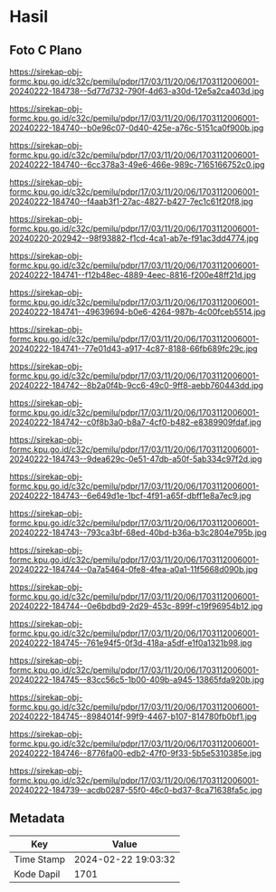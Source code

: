 # Hasil

## Foto C Plano

https://sirekap-obj-formc.kpu.go.id/c32c/pemilu/pdpr/17/03/11/20/06/1703112006001-20240222-184738--5d77d732-790f-4d63-a30d-12e5a2ca403d.jpg

https://sirekap-obj-formc.kpu.go.id/c32c/pemilu/pdpr/17/03/11/20/06/1703112006001-20240222-184740--b0e96c07-0d40-425e-a76c-5151ca0f900b.jpg

https://sirekap-obj-formc.kpu.go.id/c32c/pemilu/pdpr/17/03/11/20/06/1703112006001-20240222-184740--6cc378a3-49e6-466e-989c-7165166752c0.jpg

https://sirekap-obj-formc.kpu.go.id/c32c/pemilu/pdpr/17/03/11/20/06/1703112006001-20240222-184740--f4aab3f1-27ac-4827-b427-7ec1c61f20f8.jpg

https://sirekap-obj-formc.kpu.go.id/c32c/pemilu/pdpr/17/03/11/20/06/1703112006001-20240220-202942--98f93882-f1cd-4ca1-ab7e-f91ac3dd4774.jpg

https://sirekap-obj-formc.kpu.go.id/c32c/pemilu/pdpr/17/03/11/20/06/1703112006001-20240222-184741--f12b48ec-4889-4eec-8816-f200e48ff21d.jpg

https://sirekap-obj-formc.kpu.go.id/c32c/pemilu/pdpr/17/03/11/20/06/1703112006001-20240222-184741--49639694-b0e6-4264-987b-4c00fceb5514.jpg

https://sirekap-obj-formc.kpu.go.id/c32c/pemilu/pdpr/17/03/11/20/06/1703112006001-20240222-184741--77e01d43-a917-4c87-8188-66fb689fc29c.jpg

https://sirekap-obj-formc.kpu.go.id/c32c/pemilu/pdpr/17/03/11/20/06/1703112006001-20240222-184742--8b2a0f4b-9cc6-49c0-9ff8-aebb760443dd.jpg

https://sirekap-obj-formc.kpu.go.id/c32c/pemilu/pdpr/17/03/11/20/06/1703112006001-20240222-184742--c0f8b3a0-b8a7-4cf0-b482-e8389909fdaf.jpg

https://sirekap-obj-formc.kpu.go.id/c32c/pemilu/pdpr/17/03/11/20/06/1703112006001-20240222-184743--9dea629c-0e51-47db-a50f-5ab334c97f2d.jpg

https://sirekap-obj-formc.kpu.go.id/c32c/pemilu/pdpr/17/03/11/20/06/1703112006001-20240222-184743--6e649d1e-1bcf-4f91-a65f-dbff1e8a7ec9.jpg

https://sirekap-obj-formc.kpu.go.id/c32c/pemilu/pdpr/17/03/11/20/06/1703112006001-20240222-184743--793ca3bf-68ed-40bd-b36a-b3c2804e795b.jpg

https://sirekap-obj-formc.kpu.go.id/c32c/pemilu/pdpr/17/03/11/20/06/1703112006001-20240222-184744--0a7a5464-0fe8-4fea-a0a1-11f5668d090b.jpg

https://sirekap-obj-formc.kpu.go.id/c32c/pemilu/pdpr/17/03/11/20/06/1703112006001-20240222-184744--0e6bdbd9-2d29-453c-899f-c19f96954b12.jpg

https://sirekap-obj-formc.kpu.go.id/c32c/pemilu/pdpr/17/03/11/20/06/1703112006001-20240222-184745--761e94f5-0f3d-418a-a5df-e1f0a1321b98.jpg

https://sirekap-obj-formc.kpu.go.id/c32c/pemilu/pdpr/17/03/11/20/06/1703112006001-20240222-184745--83cc56c5-1b00-409b-a945-13865fda920b.jpg

https://sirekap-obj-formc.kpu.go.id/c32c/pemilu/pdpr/17/03/11/20/06/1703112006001-20240222-184745--8984014f-99f9-4467-b107-814780fb0bf1.jpg

https://sirekap-obj-formc.kpu.go.id/c32c/pemilu/pdpr/17/03/11/20/06/1703112006001-20240222-184746--8776fa00-edb2-47f0-9f33-5b5e5310385e.jpg

https://sirekap-obj-formc.kpu.go.id/c32c/pemilu/pdpr/17/03/11/20/06/1703112006001-20240222-184739--acdb0287-55f0-46c0-bd37-8ca71638fa5c.jpg


## Metadata

| Key        | Value               |
| ---------- | ------------------- |
| Time Stamp | 2024-02-22 19:03:32 |
| Kode Dapil | 1701                |



